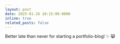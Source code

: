 ```yaml
---
layout: post
date: 2025-01-26 10:15:00-0800
inline: true
related_posts: false
---
```


Better late than never for starting a portfolio-blog! :sparkles: :smile_cat:
